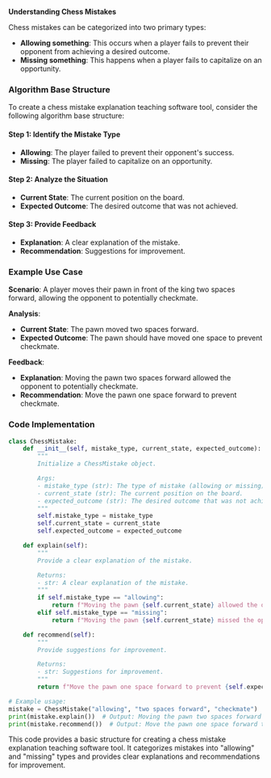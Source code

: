 **Understanding Chess Mistakes**

Chess mistakes can be categorized into two primary types:

- **Allowing something**: This occurs when a player fails to prevent their opponent from achieving a desired outcome.
- **Missing something**: This happens when a player fails to capitalize on an opportunity.

### Algorithm Base Structure

To create a chess mistake explanation teaching software tool, consider the following algorithm base structure:

#### Step 1: **Identify the Mistake Type**

- **Allowing**: The player failed to prevent their opponent's success.
- **Missing**: The player failed to capitalize on an opportunity.

#### Step 2: **Analyze the Situation**

- **Current State**: The current position on the board.
- **Expected Outcome**: The desired outcome that was not achieved.

#### Step 3: **Provide Feedback**

- **Explanation**: A clear explanation of the mistake.
- **Recommendation**: Suggestions for improvement.

### Example Use Case

**Scenario**: A player moves their pawn in front of the king two spaces forward, allowing the opponent to potentially checkmate.

**Analysis**:

- **Current State**: The pawn moved two spaces forward.
- **Expected Outcome**: The pawn should have moved one space to prevent checkmate.

**Feedback**:

- **Explanation**: Moving the pawn two spaces forward allowed the opponent to potentially checkmate.
- **Recommendation**: Move the pawn one space forward to prevent checkmate.

### Code Implementation

```python
class ChessMistake:
    def __init__(self, mistake_type, current_state, expected_outcome):
        """
        Initialize a ChessMistake object.

        Args:
        - mistake_type (str): The type of mistake (allowing or missing).
        - current_state (str): The current position on the board.
        - expected_outcome (str): The desired outcome that was not achieved.
        """
        self.mistake_type = mistake_type
        self.current_state = current_state
        self.expected_outcome = expected_outcome

    def explain(self):
        """
        Provide a clear explanation of the mistake.

        Returns:
        - str: A clear explanation of the mistake.
        """
        if self.mistake_type == "allowing":
            return f"Moving the pawn {self.current_state} allowed the opponent to potentially {self.expected_outcome}."
        elif self.mistake_type == "missing":
            return f"Moving the pawn {self.current_state} missed the opportunity to {self.expected_outcome}."

    def recommend(self):
        """
        Provide suggestions for improvement.

        Returns:
        - str: Suggestions for improvement.
        """
        return f"Move the pawn one space forward to prevent {self.expected_outcome}."

# Example usage:
mistake = ChessMistake("allowing", "two spaces forward", "checkmate")
print(mistake.explain())  # Output: Moving the pawn two spaces forward allowed the opponent to potentially checkmate.
print(mistake.recommend())  # Output: Move the pawn one space forward to prevent checkmate.
```

This code provides a basic structure for creating a chess mistake explanation teaching software tool. It categorizes mistakes into "allowing" and "missing" types and provides clear explanations and recommendations for improvement.